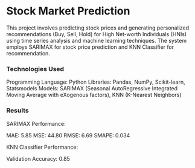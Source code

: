 # Stock Market Prediction

This project involves predicting stock prices and generating personalized recommendations (Buy, Sell, Hold) for High Net-worth Individuals (HNIs) using time series analysis and machine learning techniques. The system employs SARIMAX for stock price prediction and KNN Classifier for recommendation.

### Technologies Used

Programming Language: Python
Libraries: Pandas, NumPy, Scikit-learn, Statsmodels
Models: SARIMAX (Seasonal AutoRegressive Integrated Moving Average with eXogenous factors), KNN (K-Nearest Neighbors)

### Results
SARIMAX Performance:

MAE: 5.85
MSE: 44.80
RMSE: 6.69
SMAPE: 0.034

KNN Classifier Performance:

Validation Accuracy: 0.85
